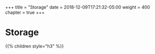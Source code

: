+++
title = "Storage"
date = 2018-12-09T17:21:32-05:00
weight = 400
chapter = true
+++

# Storage

{{% children style="h3" %}}

